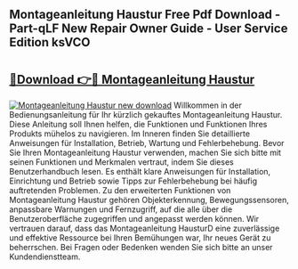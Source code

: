 ## Montageanleitung Haustur Free Pdf Download - Part-qLF New Repair Owner Guide - User Service Edition ksVCO

# <h2><a href="http://df88mz.blite.top/?on=Montageanleitung+Haustur">🔗Download 👉🔴 Montageanleitung Haustur</a></h2>

[![Montageanleitung Haustur new download](https://i.imgur.com/lujVjoI.png)](http://df88mz.blite.top/?on=Montageanleitung+Haustur)
Willkommen in der Bedienungsanleitung für Ihr kürzlich gekauftes Montageanleitung Haustur. Diese Anleitung soll Ihnen helfen, die Funktionen und Funktionen Ihres Produkts mühelos zu navigieren. Im Inneren finden Sie detaillierte Anweisungen für Installation, Betrieb, Wartung und Fehlerbehebung. Bevor Sie Ihren Montageanleitung Haustur verwenden, machen Sie sich bitte mit seinen Funktionen und Merkmalen vertraut, indem Sie dieses Benutzerhandbuch lesen. Es enthält klare Anweisungen für Installation, Einrichtung und Betrieb sowie Tipps zur Fehlerbehebung bei häufig auftretenden Problemen. Zu den erweiterten Funktionen von Montageanleitung Haustur gehören Objekterkennung, Bewegungssensoren, anpassbare Warnungen und Fernzugriff, auf die alle über die Benutzeroberfläche zugegriffen und angepasst werden können. Wir vertrauen darauf, dass das Montageanleitung HausturD eine zuverlässige und effektive Ressource bei Ihren Bemühungen war, Ihr neues Gerät zu beherrschen. Bei Fragen oder Bedenken wenden Sie sich bitte an unser Kundendienstteam.

